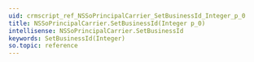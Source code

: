 ```yaml
---
uid: crmscript_ref_NSSoPrincipalCarrier_SetBusinessId_Integer_p_0
title: NSSoPrincipalCarrier.SetBusinessId(Integer p_0)
intellisense: NSSoPrincipalCarrier.SetBusinessId
keywords: SetBusinessId(Integer)
so.topic: reference
---
```





